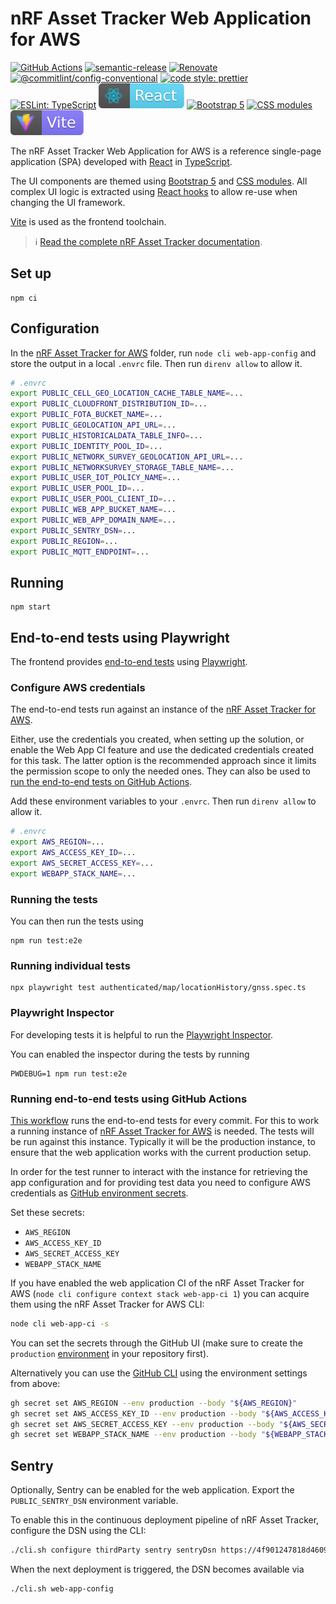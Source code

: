 # nRF Asset Tracker Web Application for AWS

[![GitHub Actions](https://github.com/NordicSemiconductor/asset-tracker-cloud-app-aws-js/workflows/Test%20and%20Release/badge.svg)](https://github.com/NordicSemiconductor/asset-tracker-cloud-app-aws-js/actions)
[![semantic-release](https://img.shields.io/badge/%20%20%F0%9F%93%A6%F0%9F%9A%80-semantic--release-e10079.svg)](https://github.com/semantic-release/semantic-release)
[![Renovate](https://img.shields.io/badge/renovate-enabled-brightgreen.svg)](https://renovatebot.com)
[![@commitlint/config-conventional](https://img.shields.io/badge/%40commitlint-config--conventional-brightgreen)](https://github.com/conventional-changelog/commitlint/tree/master/@commitlint/config-conventional)
[![code style: prettier](https://img.shields.io/badge/code_style-prettier-ff69b4.svg)](https://github.com/prettier/prettier/)
[![ESLint: TypeScript](https://img.shields.io/badge/ESLint-TypeScript-blue.svg)](https://github.com/typescript-eslint/typescript-eslint)
[![React](https://github.com/aleen42/badges/raw/master/src/react.svg)](https://reactjs.org/)
[![Bootstrap 5](https://img.shields.io/badge/Bootstrap-5-ffffff?labelColor=7952b3)](https://getbootstrap.com/docs/5.0/)
[![CSS modules](https://img.shields.io/badge/CSS-modules-yellow)](https://github.com/css-modules/css-modules)
[![Vite](https://github.com/aleen42/badges/raw/master/src/vitejs.svg)](https://vitejs.dev/)

The nRF Asset Tracker Web Application for AWS is a reference single-page
application (SPA) developed with [React](https://reactjs.org/) in
[TypeScript](https://www.typescriptlang.org/).

The UI components are themed using
[Bootstrap 5](https://getbootstrap.com/docs/5.0/) and
[CSS modules](https://github.com/css-modules/css-modules). All complex UI logic
is extracted using [React hooks](https://reactjs.org/docs/hooks-custom.html) to
allow re-use when changing the UI framework.

[Vite](https://vitejs.dev/) is used as the frontend toolchain.

> :information_source:
> [Read the complete nRF Asset Tracker documentation](https://nordicsemiconductor.github.io/asset-tracker-cloud-docs/).

## Set up

    npm ci

## Configuration

In the
[nRF Asset Tracker for AWS](https://github.com/NordicSemiconductor/asset-tracker-cloud-aws-js)
folder, run `node cli web-app-config` and store the output in a local `.envrc`
file. Then run `direnv allow` to allow it.

```bash
# .envrc
export PUBLIC_CELL_GEO_LOCATION_CACHE_TABLE_NAME=...
export PUBLIC_CLOUDFRONT_DISTRIBUTION_ID=...
export PUBLIC_FOTA_BUCKET_NAME=...
export PUBLIC_GEOLOCATION_API_URL=...
export PUBLIC_HISTORICALDATA_TABLE_INFO=...
export PUBLIC_IDENTITY_POOL_ID=...
export PUBLIC_NETWORK_SURVEY_GEOLOCATION_API_URL=...
export PUBLIC_NETWORKSURVEY_STORAGE_TABLE_NAME=...
export PUBLIC_USER_IOT_POLICY_NAME=...
export PUBLIC_USER_POOL_ID=...
export PUBLIC_USER_POOL_CLIENT_ID=...
export PUBLIC_WEB_APP_BUCKET_NAME=...
export PUBLIC_WEB_APP_DOMAIN_NAME=...
export PUBLIC_SENTRY_DSN=...
export PUBLIC_REGION=...
export PUBLIC_MQTT_ENDPOINT=...
```

## Running

    npm start

## End-to-end tests using Playwright

The frontend provides [end-to-end tests](./e2e-tests) using
[Playwright](https://playwright.dev/).

### Configure AWS credentials

The end-to-end tests run against an instance of the
[nRF Asset Tracker for AWS](https://github.com/NordicSemiconductor/asset-tracker-cloud-aws-js).

Either, use the credentials you created, when setting up the solution, or enable
the Web App CI feature and use the dedicated credentials created for this task.
The latter option is the recommended approach since it limits the permission
scope to only the needed ones. They can also be used to
[run the end-to-end tests on GitHub Actions](#running-end-to-end-tests-using-github-actions).

Add these environment variables to your `.envrc`. Then run `direnv allow` to
allow it.

```bash
# .envrc
export AWS_REGION=...
export AWS_ACCESS_KEY_ID=...
export AWS_SECRET_ACCESS_KEY=...
export WEBAPP_STACK_NAME=...
```

### Running the tests

You can then run the tests using

    npm run test:e2e

### Running individual tests

    npx playwright test authenticated/map/locationHistory/gnss.spec.ts

### Playwright Inspector

For developing tests it is helpful to run the
[Playwright Inspector](https://playwright.dev/docs/inspector).

You can enabled the inspector during the tests by running

    PWDEBUG=1 npm run test:e2e

### Running end-to-end tests using GitHub Actions

[This workflow](./.github/workflows/test-and-release.yaml) runs the end-to-end
tests for every commit. For this to work a running instance of
[nRF Asset Tracker for AWS](https://github.com/NordicSemiconductor/asset-tracker-cloud-aws-js)
is needed. The tests will be run against this instance. Typically it will be the
production instance, to ensure that the web application works with the current
production setup.

In order for the test runner to interact with the instance for retrieving the
app configuration and for providing test data you need to configure AWS
credentials as
[GitHub environment secrets](https://docs.github.com/en/actions/security-guides/encrypted-secrets#creating-encrypted-secrets-for-an-environment).

Set these secrets:

- `AWS_REGION`
- `AWS_ACCESS_KEY_ID`
- `AWS_SECRET_ACCESS_KEY`
- `WEBAPP_STACK_NAME`

If you have enabled the web application CI of the nRF Asset Tracker for AWS
(`node cli configure context stack web-app-ci 1`) you can acquire them using the
nRF Asset Tracker for AWS CLI:

```bash
node cli web-app-ci -s
```

You can set the secrets through the GitHub UI (make sure to create the
`production`
[environment](https://docs.github.com/en/actions/deployment/targeting-different-environments/using-environments-for-deployment)
in your repository first).

Alternatively you can use the [GitHub CLI](https://cli.github.com/) using the
environment settings from above:

```bash
gh secret set AWS_REGION --env production --body "${AWS_REGION}"
gh secret set AWS_ACCESS_KEY_ID --env production --body "${AWS_ACCESS_KEY_ID}"
gh secret set AWS_SECRET_ACCESS_KEY --env production --body "${AWS_SECRET_ACCESS_KEY}"
gh secret set WEBAPP_STACK_NAME --env production --body "${WEBAPP_STACK_NAME}"
```

## Sentry

Optionally, Sentry can be enabled for the web application. Export the
`PUBLIC_SENTRY_DSN` environment variable.

To enable this in the continuous deployment pipeline of nRF Asset Tracker,
configure the DSN using the CLI:

```bash
./cli.sh configure thirdParty sentry sentryDsn https://4f901247818d46099a3f15b6ada9390e@o4504255385174016.ingest.sentry.io/4504684789170176
```

When the next deployment is triggered, the DSN becomes available via

```bash
./cli.sh web-app-config
```
